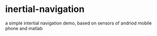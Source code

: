 # inertial-navigation
a simple intertial navigation demo, based on sensors of andriod mobile phone and matlab
